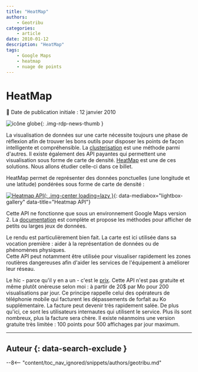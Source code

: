 ```yaml
---
title: "HeatMap"
authors:
    - Geotribu
categories:
    - article
date: 2010-01-12
description: "HeatMap"
tags:
    - Google Maps
    - heatmap
    - nuage de points
---
```


# HeatMap

:calendar: Date de publication initiale : 12 janvier 2010

![icône globe](https://cdn.geotribu.fr/img/internal/icons-rdp-news/world.png){: .img-rdp-news-thumb }

La visualisation de données sur une carte nécessite toujours une phase de réflexion afin de trouver les bons outils pour disposer les points de façon intelligente et compréhensible. La [clusterisation](http://geotribu.net/node/125) est une méthode parmi d'autres. Il existe également des API payantes qui permettent une visualisation sous forme de carte de densité. [HeatMap](http://www.heatmapapi.com/) est une de ces solutions. Nous allons étudier celle-ci dans ce billet.

HeatMap permet de représenter des données ponctuelles (une longitude et une latitude) pondérées sous forme de carte de densité :  

[![Heatmap API](https://cdn.geotribu.fr/img/articles-blog-rdp/capture-ecran/heatmapapi1.png "Heatmap API"){: .img-center loading=lazy }](https://cdn.geotribu.fr/img/articles-blog-rdp/capture-ecran/heatmapapi1.png){: data-mediabox="lightbox-gallery" data-title="Heatmap API"}

Cette API ne fonctionne que sous un environnement Google Maps version 2. La [documentation](http://www.heatmapapi.com/Documentation.aspx) est complète et propose les méthodes pour afficher de petits ou larges jeux de données.

Le rendu est particulièrement bien fait. La carte est ici utilisée dans sa vocation première : aider à la représentation de données ou de phénomènes physiques.  
Cette API peut notamment être utilisée pour visualiser rapidement les zones routières dangereuses afin d'aider les services de l'équipement à améliorer leur réseau.

Le hic - parce qu'il y en a un - c'est le [prix](http://www.heatmapapi.com/FAQ.aspx). Cette API n'est pas gratuite et même plutôt onéreuse selon moi : à partir de 20$ par Mo pour 200 visualisations par jour. Ce principe rappelle celui des opérateurs de téléphonie mobile qui facturent les dépassements de forfait au Ko supplémentaire. La facture peut devenir très rapidement salée. De plus qu'ici, ce sont les utilisateurs internautes qui utilisent le service. Plus ils sont nombreux, plus la facture sera chère. Il existe néanmoins une version gratuite très limitée : 100 points pour 500 affichages par jour maximum.

----

## Auteur {: data-search-exclude }

--8<-- "content/toc_nav_ignored/snippets/authors/geotribu.md"
